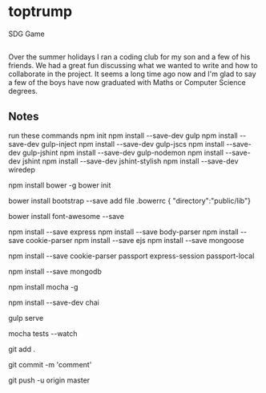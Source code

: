# toptrump
SDG Game



##

Over the summer holidays I ran a coding club for my son and a few of his friends. We had a great fun discussing what we wanted to write and how to collaborate in the project. It seems a long time ago now and I'm glad to say a few of the boys have now graduated with Maths or Computer Science degrees.



## Notes

run these commands
npm init
npm install --save-dev gulp
npm install --save-dev gulp-inject
npm install --save-dev gulp-jscs
npm install --save-dev gulp-jshint
npm install --save-dev gulp-nodemon
npm install --save-dev jshint
npm install --save-dev jshint-stylish
npm install --save-dev wiredep

npm install bower -g
bower init

bower install bootstrap --save
 add file .bowerrc { "directory":"public/lib"}


bower install font-awesome --save


npm install --save express
npm install --save body-parser
npm install --save cookie-parser
npm install --save ejs
npm install --save mongoose


npm install --save cookie-parser passport express-session passport-local

npm install --save mongodb

npm install mocha -g

npm install --save-dev chai 

gulp serve

mocha tests --watch


git add .

git commit -m 'comment'

git push -u origin master


